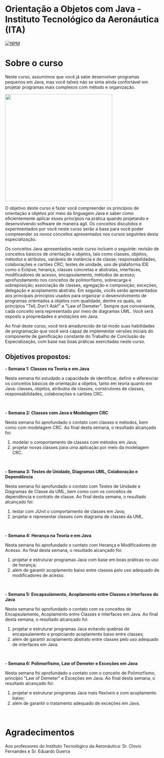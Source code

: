 # Orientação a Objetos com Java - Instituto Tecnológico da Aeronáutica (ITA)

[![NPM](https://img.shields.io/badge/license-GPL-blue)](https://github.com//renatosampaio81/ita_JavaPOO/blob/main/LICENSE) 

# Sobre o curso

Neste curso, assumimos que você já sabe desenvolver programas pequenos em Java, mas você talvez não se sinta ainda confortável em projetar programas mais complexos com método e organização.

<img src="https://www.cte.ita.br/rimg/logo-ita.gif" width="350" style="max-width: 100%;">

O objetivo deste curso é fazer você compreender os princípios de orientação a objetos por meio da linguagem Java e saber como eficientemente aplicar esses princípios na prática quando projetando e desenvolvendo software de maneira ágil. Os conceitos discutidos e experimentados por você neste curso serão a base para você poder compreender os novos conceitos apresentados nos cursos seguintes desta especialização.

Os conceitos Java apresentados neste curso incluem o seguinte: revisão de conceitos básicos de orientação a objetos, tais como classes, objetos, métodos e atributos, variáveis de instância e de classe; responsabilidades, colaborações e cartões CRC; testes de unidade, uso de plataforma IDE como o Eclipse; herança, classes concretas e abstratas, interfaces, modificadores de acesso, encapsulamento, métodos de acesso; aprofundamento nos conceitos de polimorfismo, sobrecarga e sobreposição; associação de classes, agregação e composição; exceções, delegação e acoplamento abstrato. Em seguida, vocês serão apresentados aos principais princípios usados para organizar o desenvolvimento de programas orientados a objetos com qualidade, dentre os quais, os princípios "Tell, Don't Ask!" e "Law of Demeter". Sempre que conveniente, cada conceito será representado por meio de diagramas  UML. Você será exposto a propriedades e anotações em Java.

Ao final deste curso, você terá amadurecido de tal modo suas habilidades de programação que você será capaz de implementar versões iniciais do componente de gamificação constante do Trabalho de Conclusão da Especialização, com base nas boas práticas exercitadas neste curso.

## Objetivos propostos:
**- Semana 1: Classes na Teoria e em Java**

Nesta semana foi estudado a capacidade de identificar, definir e diferenciar os conceitos básicos de orientação a objetos, tanto em teoria quanto em Java:
classes, objetos, atributos de classes, construtores de classes, responsabilidades, colaborações e cartões CRC.

<br/>

**- Semana 2: Classes com Java e Modelagem CRC**

Nesta semana foi aprofundado o contato com classes e métodos, bem como com modelagem CRC. Ao final desta semana, o resultado alcançado foi:
1) modelar o comportamento de classes com métodos em Java;
2) projetar novas classes para uma aplicação por meio da modelagem CRC.

<br/>

**- Semana 3: Testes de Unidade, Diagramas UML, Colaboração e Dependência**

Nesta semana foi aprofundado o contato com Testes de Unidade e Diagramas de Classe da UML, bem como com os conceitos de dependência e contrato de classe. Ao final desta semana, o resultado alcançado foi:
1) testar com JUnit o comportamento de classes em Java;
2) projetar e representar classes com diagrama de classes da UML.

<br/>

**- Semana 4: Herança na Teoria e em Java**

Nesta semana foi aprofundado o contato com Herança e Modificadores de Acesso. Ao final desta semana, o resultado alcançado foi:
1) projetar e estruturar programas Java com base em boas práticas no uso de herança;
2) além de garantir acoplamento baixo entre classes pelo uso adequado de modificadores de acesso.

<br/>

**- Semana 5: Encapsulamento, Acoplamento entre Classes e Interfaces do Java**

Nesta semana foi aprofundado o contato com os conceitos de Encapsulamento, Acoplamento entre Classes e Interfaces em Java. Ao final desta semana, o resultado alcançado foi:
1) projetar e estruturar programas Java evitando quebras de encapsulamento e propiciando acoplamento baixo entre classes;
2) além de garantir acoplamento abstrato entre classes pelo uso adequado de interfaces em Java.

<br/>

**- Semana 6: Polimorfismo, Law of Demeter e Exceções em Java**

Nesta semana foi aprofundado o contato com o conceito de Polimorfismo, princípio "Law of Demeter" e Exceções em Java. Ao final desta semana, o resultado alcançado foi:
1) projetar e estruturar programas Java mais flexíveis e com acoplamento baixo;
2) além de garantir o tratamento adequado de exceções em Java.

<br/>

# Agradecimentos
Aos professores do Instituto Tecnológico da Aeronáutica: Sr. Clovis Fernandes e Sr. Eduardo Guerra
